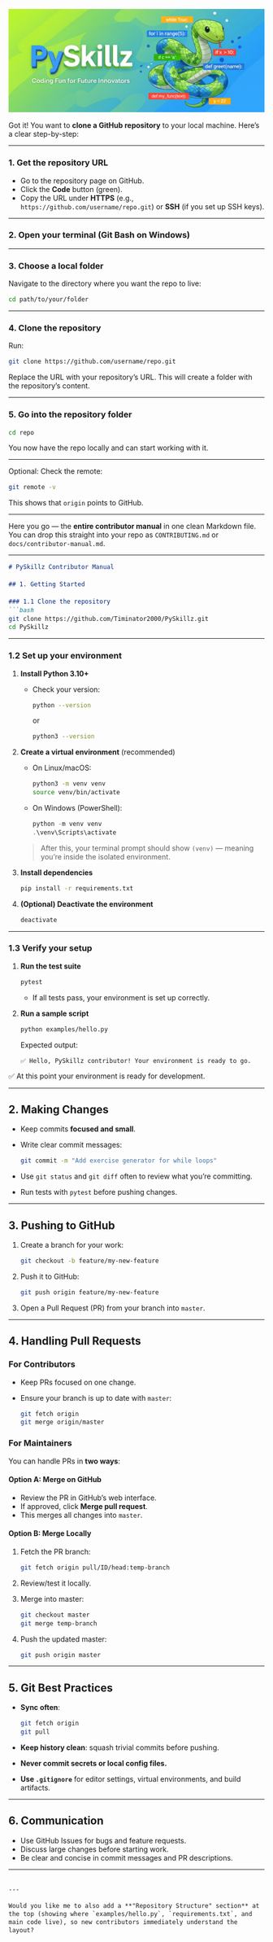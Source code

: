 ![PySkillz](../graphics/PySkillzBanner.png)



Got it! You want to **clone a GitHub repository** to your local machine. Here’s a clear step-by-step:

---

### 1. Get the repository URL

* Go to the repository page on GitHub.
* Click the **Code** button (green).
* Copy the URL under **HTTPS** (e.g., `https://github.com/username/repo.git`) or **SSH** (if you set up SSH keys).

---

### 2. Open your terminal (Git Bash on Windows)

---

### 3. Choose a local folder

Navigate to the directory where you want the repo to live:

```bash
cd path/to/your/folder
```

---

### 4. Clone the repository

Run:

```bash
git clone https://github.com/username/repo.git
```

Replace the URL with your repository’s URL. This will create a folder with the repository’s content.

---

### 5. Go into the repository folder

```bash
cd repo
```

You now have the repo locally and can start working with it.

---

Optional: Check the remote:

```bash
git remote -v
```

This shows that `origin` points to GitHub.

---









Here you go — the **entire contributor manual** in one clean Markdown file. You can drop this straight into your repo as `CONTRIBUTING.md` or `docs/contributor-manual.md`.

---

````markdown
# PySkillz Contributor Manual

## 1. Getting Started  

### 1.1 Clone the repository  
```bash
git clone https://github.com/Timinator2000/PySkillz.git
cd PySkillz
````

---

### 1.2 Set up your environment

1. **Install Python 3.10+**

   * Check your version:

     ```bash
     python --version
     ```

     or

     ```bash
     python3 --version
     ```

2. **Create a virtual environment** (recommended)

   * On Linux/macOS:

     ```bash
     python3 -m venv venv
     source venv/bin/activate
     ```

   * On Windows (PowerShell):

     ```powershell
     python -m venv venv
     .\venv\Scripts\activate
     ```

   > After this, your terminal prompt should show `(venv)` — meaning you’re inside the isolated environment.

3. **Install dependencies**

   ```bash
   pip install -r requirements.txt
   ```

4. **(Optional) Deactivate the environment**

   ```bash
   deactivate
   ```

---

### 1.3 Verify your setup

1. **Run the test suite**

   ```bash
   pytest
   ```

   * If all tests pass, your environment is set up correctly.

2. **Run a sample script**

   ```bash
   python examples/hello.py
   ```

   Expected output:

   ```
   ✅ Hello, PySkillz contributor! Your environment is ready to go.
   ```

✅ At this point your environment is ready for development.

---

## 2. Making Changes

* Keep commits **focused and small**.
* Write clear commit messages:

  ```bash
  git commit -m "Add exercise generator for while loops"
  ```
* Use `git status` and `git diff` often to review what you’re committing.
* Run tests with `pytest` before pushing changes.

---

## 3. Pushing to GitHub

1. Create a branch for your work:

   ```bash
   git checkout -b feature/my-new-feature
   ```

2. Push it to GitHub:

   ```bash
   git push origin feature/my-new-feature
   ```

3. Open a Pull Request (PR) from your branch into `master`.

---

## 4. Handling Pull Requests

### For Contributors

* Keep PRs focused on one change.
* Ensure your branch is up to date with `master`:

  ```bash
  git fetch origin
  git merge origin/master
  ```

### For Maintainers

You can handle PRs in **two ways**:

#### Option A: Merge on GitHub

* Review the PR in GitHub’s web interface.
* If approved, click **Merge pull request**.
* This merges all changes into `master`.

#### Option B: Merge Locally

1. Fetch the PR branch:

   ```bash
   git fetch origin pull/ID/head:temp-branch
   ```
2. Review/test it locally.
3. Merge into master:

   ```bash
   git checkout master
   git merge temp-branch
   ```
4. Push the updated master:

   ```bash
   git push origin master
   ```

---

## 5. Git Best Practices

* **Sync often**:

  ```bash
  git fetch origin
  git pull
  ```
* **Keep history clean**: squash trivial commits before pushing.
* **Never commit secrets or local config files.**
* **Use `.gitignore`** for editor settings, virtual environments, and build artifacts.

---

## 6. Communication

* Use GitHub Issues for bugs and feature requests.
* Discuss large changes before starting work.
* Be clear and concise in commit messages and PR descriptions.

---

```

---

Would you like me to also add a **"Repository Structure" section** at the top (showing where `examples/hello.py`, `requirements.txt`, and main code live), so new contributors immediately understand the layout?
```

